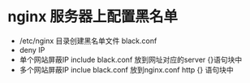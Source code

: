 # nginx 服务器上配置黑名单

* /etc/nginx 目录创建黑名单文件 black.conf
* deny IP
* 单个网站屏蔽IP  include black.conf 放到网址对应的server {}语句块中
* 多个网站屏蔽IP inclue black.conf 放到nginx.conf http {} 语句块中